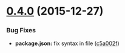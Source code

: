 <a name="0.4.0"></a>
# [0.4.0](https://github.com/davinkevin/AngularStompDK/compare/v0.3.4...v0.4.0) (2015-12-27)


### Bug Fixes

* **package.json:** fix syntax in file ([c5a002f](https://github.com/davinkevin/AngularStompDK/commit/c5a002f))



